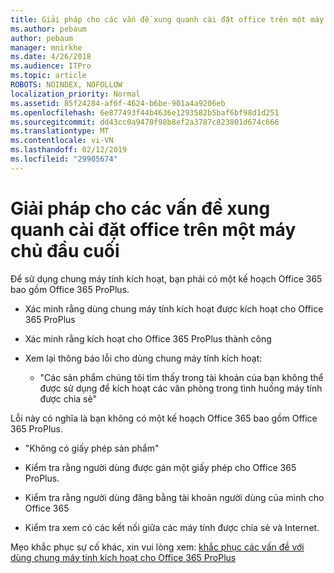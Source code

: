 ```yaml
---
title: Giải pháp cho các vấn đề xung quanh cài đặt office trên một máy chủ đầu cuối
ms.author: pebaum
author: pebaum
manager: mnirkhe
ms.date: 4/26/2018
ms.audience: ITPro
ms.topic: article
ROBOTS: NOINDEX, NOFOLLOW
localization_priority: Normal
ms.assetid: 85f24284-af6f-4624-b6be-901a4a9206eb
ms.openlocfilehash: 6e877493f44b4636e1293582b5baf6bf98d1d251
ms.sourcegitcommit: dd43cc0a9470f98b8ef2a3787c823801d674c666
ms.translationtype: MT
ms.contentlocale: vi-VN
ms.lasthandoff: 02/12/2019
ms.locfileid: "29905674"
---
```

# <a name="solutions-for-issues-around-installing-office-on-a-terminal-server"></a>Giải pháp cho các vấn đề xung quanh cài đặt office trên một máy chủ đầu cuối

Để sử dụng chung máy tính kích hoạt, bạn phải có một kế hoạch Office 365 bao gồm Office 365 ProPlus.
  
- Xác minh rằng dùng chung máy tính kích hoạt được kích hoạt cho Office 365 ProPlus
    
- Xác minh rằng kích hoạt cho Office 365 ProPlus thành công
    
- Xem lại thông báo lỗi cho dùng chung máy tính kích hoạt:
    
  - "Các sản phẩm chúng tôi tìm thấy trong tài khoản của bạn không thể được sử dụng để kích hoạt các văn phòng trong tình huống máy tính được chia sẻ"
  
Lỗi này có nghĩa là bạn không có một kế hoạch Office 365 bao gồm Office 365 ProPlus.
    
  - "Không có giấy phép sản phẩm"
    
  - Kiểm tra rằng người dùng được gán một giấy phép cho Office 365 ProPlus.
    
  - Kiểm tra rằng người dùng đăng bằng tài khoản người dùng của mình cho Office 365
    
  - Kiểm tra xem có các kết nối giữa các máy tính được chia sẻ và Internet.
    
Mẹo khắc phục sự cố khác, xin vui lòng xem: [khắc phục các vấn đề với dùng chung máy tính kích hoạt cho Office 365 ProPlus](https://docs.microsoft.com/DeployOffice/troubleshoot-issues-with-shared-computer-activation-for-office-365-proplus)
  

